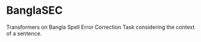# BanglaSEC
Transformers on Bangla Spell Error Correction Task considering the context of a sentence.
